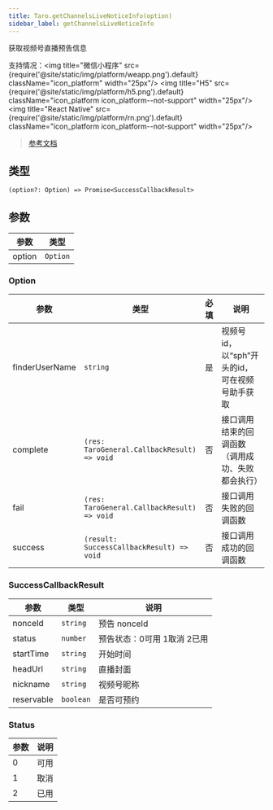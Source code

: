 ```yaml
---
title: Taro.getChannelsLiveNoticeInfo(option)
sidebar_label: getChannelsLiveNoticeInfo
---
```


获取视频号直播预告信息

支持情况：<img title="微信小程序" src={require('@site/static/img/platform/weapp.png').default} className="icon_platform" width="25px"/> <img title="H5" src={require('@site/static/img/platform/h5.png').default} className="icon_platform icon_platform--not-support" width="25px"/> <img title="React Native" src={require('@site/static/img/platform/rn.png').default} className="icon_platform icon_platform--not-support" width="25px"/>

> [参考文档](https://developers.weixin.qq.com/miniprogram/dev/api/open-api/channels/wx.getChannelsLiveNoticeInfo.html)

## 类型

```tsx
(option?: Option) => Promise<SuccessCallbackResult>
```

## 参数

| 参数 | 类型 |
| --- | --- |
| option | `Option` |

### Option

| 参数 | 类型 | 必填 | 说明 |
| --- | --- | :---: | --- |
| finderUserName | `string` | 是 | 视频号 id，以“sph”开头的id，可在视频号助手获取 |
| complete | `(res: TaroGeneral.CallbackResult) => void` | 否 | 接口调用结束的回调函数（调用成功、失败都会执行） |
| fail | `(res: TaroGeneral.CallbackResult) => void` | 否 | 接口调用失败的回调函数 |
| success | `(result: SuccessCallbackResult) => void` | 否 | 接口调用成功的回调函数 |

### SuccessCallbackResult

| 参数 | 类型 | 说明 |
| --- | --- | --- |
| nonceId | `string` | 预告 nonceId |
| status | `number` | 预告状态：0可用 1取消 2已用 |
| startTime | `string` | 开始时间 |
| headUrl | `string` | 直播封面 |
| nickname | `string` | 视频号昵称 |
| reservable | `boolean` | 是否可预约 |

### Status

| 参数 | 说明 |
| --- | --- |
| 0 | 可用 |
| 1 | 取消 |
| 2 | 已用 |
